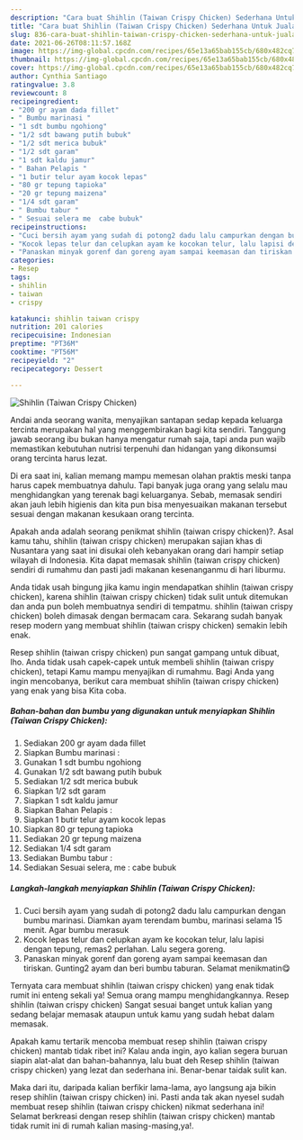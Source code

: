 ```yaml
---
description: "Cara buat Shihlin (Taiwan Crispy Chicken) Sederhana Untuk Jualan"
title: "Cara buat Shihlin (Taiwan Crispy Chicken) Sederhana Untuk Jualan"
slug: 836-cara-buat-shihlin-taiwan-crispy-chicken-sederhana-untuk-jualan
date: 2021-06-26T08:11:57.168Z
image: https://img-global.cpcdn.com/recipes/65e13a65bab155cb/680x482cq70/shihlin-taiwan-crispy-chicken-foto-resep-utama.jpg
thumbnail: https://img-global.cpcdn.com/recipes/65e13a65bab155cb/680x482cq70/shihlin-taiwan-crispy-chicken-foto-resep-utama.jpg
cover: https://img-global.cpcdn.com/recipes/65e13a65bab155cb/680x482cq70/shihlin-taiwan-crispy-chicken-foto-resep-utama.jpg
author: Cynthia Santiago
ratingvalue: 3.8
reviewcount: 8
recipeingredient:
- "200 gr ayam dada fillet"
- " Bumbu marinasi "
- "1 sdt bumbu ngohiong"
- "1/2 sdt bawang putih bubuk"
- "1/2 sdt merica bubuk"
- "1/2 sdt garam"
- "1 sdt kaldu jamur"
- " Bahan Pelapis "
- "1 butir telur ayam kocok lepas"
- "80 gr tepung tapioka"
- "20 gr tepung maizena"
- "1/4 sdt garam"
- " Bumbu tabur "
- " Sesuai selera me  cabe bubuk"
recipeinstructions:
- "Cuci bersih ayam yang sudah di potong2 dadu lalu campurkan dengan bumbu marinasi. Diamkan ayam terendam bumbu, marinasi selama 15 menit. Agar bumbu merasuk"
- "Kocok lepas telur dan celupkan ayam ke kocokan telur, lalu lapisi dengan tepung, remas2 perlahan. Lalu segera goreng."
- "Panaskan minyak gorenf dan goreng ayam sampai keemasan dan tiriskan. Gunting2 ayam dan beri bumbu taburan. Selamat menikmatin😋"
categories:
- Resep
tags:
- shihlin
- taiwan
- crispy

katakunci: shihlin taiwan crispy 
nutrition: 201 calories
recipecuisine: Indonesian
preptime: "PT36M"
cooktime: "PT56M"
recipeyield: "2"
recipecategory: Dessert

---
```



![Shihlin (Taiwan Crispy Chicken)](https://img-global.cpcdn.com/recipes/65e13a65bab155cb/680x482cq70/shihlin-taiwan-crispy-chicken-foto-resep-utama.jpg)

Andai anda seorang wanita, menyajikan santapan sedap kepada keluarga tercinta merupakan hal yang menggembirakan bagi kita sendiri. Tanggung jawab seorang ibu bukan hanya mengatur rumah saja, tapi anda pun wajib memastikan kebutuhan nutrisi terpenuhi dan hidangan yang dikonsumsi orang tercinta harus lezat.

Di era  saat ini, kalian memang mampu memesan olahan praktis meski tanpa harus capek membuatnya dahulu. Tapi banyak juga orang yang selalu mau menghidangkan yang terenak bagi keluarganya. Sebab, memasak sendiri akan jauh lebih higienis dan kita pun bisa menyesuaikan makanan tersebut sesuai dengan makanan kesukaan orang tercinta. 



Apakah anda adalah seorang penikmat shihlin (taiwan crispy chicken)?. Asal kamu tahu, shihlin (taiwan crispy chicken) merupakan sajian khas di Nusantara yang saat ini disukai oleh kebanyakan orang dari hampir setiap wilayah di Indonesia. Kita dapat memasak shihlin (taiwan crispy chicken) sendiri di rumahmu dan pasti jadi makanan kesenanganmu di hari liburmu.

Anda tidak usah bingung jika kamu ingin mendapatkan shihlin (taiwan crispy chicken), karena shihlin (taiwan crispy chicken) tidak sulit untuk ditemukan dan anda pun boleh membuatnya sendiri di tempatmu. shihlin (taiwan crispy chicken) boleh dimasak dengan bermacam cara. Sekarang sudah banyak resep modern yang membuat shihlin (taiwan crispy chicken) semakin lebih enak.

Resep shihlin (taiwan crispy chicken) pun sangat gampang untuk dibuat, lho. Anda tidak usah capek-capek untuk membeli shihlin (taiwan crispy chicken), tetapi Kamu mampu menyajikan di rumahmu. Bagi Anda yang ingin mencobanya, berikut cara membuat shihlin (taiwan crispy chicken) yang enak yang bisa Kita coba.

<!--inarticleads1-->

##### Bahan-bahan dan bumbu yang digunakan untuk menyiapkan Shihlin (Taiwan Crispy Chicken):

1. Sediakan 200 gr ayam dada fillet
1. Siapkan  Bumbu marinasi :
1. Gunakan 1 sdt bumbu ngohiong
1. Gunakan 1/2 sdt bawang putih bubuk
1. Sediakan 1/2 sdt merica bubuk
1. Siapkan 1/2 sdt garam
1. Siapkan 1 sdt kaldu jamur
1. Siapkan  Bahan Pelapis :
1. Siapkan 1 butir telur ayam kocok lepas
1. Siapkan 80 gr tepung tapioka
1. Sediakan 20 gr tepung maizena
1. Sediakan 1/4 sdt garam
1. Sediakan  Bumbu tabur :
1. Sediakan  Sesuai selera, me : cabe bubuk




<!--inarticleads2-->

##### Langkah-langkah menyiapkan Shihlin (Taiwan Crispy Chicken):

1. Cuci bersih ayam yang sudah di potong2 dadu lalu campurkan dengan bumbu marinasi. Diamkan ayam terendam bumbu, marinasi selama 15 menit. Agar bumbu merasuk
1. Kocok lepas telur dan celupkan ayam ke kocokan telur, lalu lapisi dengan tepung, remas2 perlahan. Lalu segera goreng.
1. Panaskan minyak gorenf dan goreng ayam sampai keemasan dan tiriskan. Gunting2 ayam dan beri bumbu taburan. Selamat menikmatin😋




Ternyata cara membuat shihlin (taiwan crispy chicken) yang enak tidak rumit ini enteng sekali ya! Semua orang mampu menghidangkannya. Resep shihlin (taiwan crispy chicken) Sangat sesuai banget untuk kalian yang sedang belajar memasak ataupun untuk kamu yang sudah hebat dalam memasak.

Apakah kamu tertarik mencoba membuat resep shihlin (taiwan crispy chicken) mantab tidak ribet ini? Kalau anda ingin, ayo kalian segera buruan siapin alat-alat dan bahan-bahannya, lalu buat deh Resep shihlin (taiwan crispy chicken) yang lezat dan sederhana ini. Benar-benar taidak sulit kan. 

Maka dari itu, daripada kalian berfikir lama-lama, ayo langsung aja bikin resep shihlin (taiwan crispy chicken) ini. Pasti anda tak akan nyesel sudah membuat resep shihlin (taiwan crispy chicken) nikmat sederhana ini! Selamat berkreasi dengan resep shihlin (taiwan crispy chicken) mantab tidak rumit ini di rumah kalian masing-masing,ya!.

